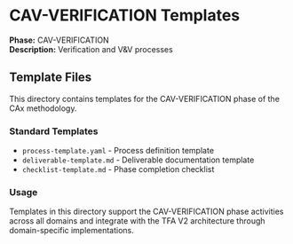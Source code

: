 # CAV-VERIFICATION Templates

**Phase:** CAV-VERIFICATION  
**Description:** Verification and V&V processes

## Template Files

This directory contains templates for the CAV-VERIFICATION phase of the CAx methodology.

### Standard Templates

- `process-template.yaml` - Process definition template
- `deliverable-template.md` - Deliverable documentation template  
- `checklist-template.md` - Phase completion checklist

### Usage

Templates in this directory support the CAV-VERIFICATION phase activities across all domains
and integrate with the TFA V2 architecture through domain-specific implementations.
